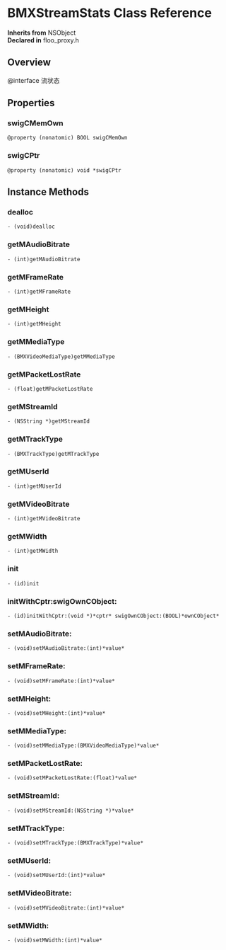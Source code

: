 # BMXStreamStats Class Reference

  **Inherits from** NSObject  
  **Declared in** floo_proxy.h  

## Overview

@interface 流状态

## Properties

<a name="//api/name/swigCMemOwn" title="swigCMemOwn"></a>
### swigCMemOwn

`@property (nonatomic) BOOL swigCMemOwn`

<a name="//api/name/swigCPtr" title="swigCPtr"></a>
### swigCPtr

`@property (nonatomic) void *swigCPtr`

<a title="Instance Methods" name="instance_methods"></a>
## Instance Methods

<a name="//api/name/dealloc" title="dealloc"></a>
### dealloc

`- (void)dealloc`

<a name="//api/name/getMAudioBitrate" title="getMAudioBitrate"></a>
### getMAudioBitrate

`- (int)getMAudioBitrate`

<a name="//api/name/getMFrameRate" title="getMFrameRate"></a>
### getMFrameRate

`- (int)getMFrameRate`

<a name="//api/name/getMHeight" title="getMHeight"></a>
### getMHeight

`- (int)getMHeight`

<a name="//api/name/getMMediaType" title="getMMediaType"></a>
### getMMediaType

`- (BMXVideoMediaType)getMMediaType`

<a name="//api/name/getMPacketLostRate" title="getMPacketLostRate"></a>
### getMPacketLostRate

`- (float)getMPacketLostRate`

<a name="//api/name/getMStreamId" title="getMStreamId"></a>
### getMStreamId

`- (NSString *)getMStreamId`

<a name="//api/name/getMTrackType" title="getMTrackType"></a>
### getMTrackType

`- (BMXTrackType)getMTrackType`

<a name="//api/name/getMUserId" title="getMUserId"></a>
### getMUserId

`- (int)getMUserId`

<a name="//api/name/getMVideoBitrate" title="getMVideoBitrate"></a>
### getMVideoBitrate

`- (int)getMVideoBitrate`

<a name="//api/name/getMWidth" title="getMWidth"></a>
### getMWidth

`- (int)getMWidth`

<a name="//api/name/init" title="init"></a>
### init

`- (id)init`

<a name="//api/name/initWithCptr:swigOwnCObject:" title="initWithCptr:swigOwnCObject:"></a>
### initWithCptr:swigOwnCObject:

`- (id)initWithCptr:(void *)*cptr* swigOwnCObject:(BOOL)*ownCObject*`

<a name="//api/name/setMAudioBitrate:" title="setMAudioBitrate:"></a>
### setMAudioBitrate:

`- (void)setMAudioBitrate:(int)*value*`

<a name="//api/name/setMFrameRate:" title="setMFrameRate:"></a>
### setMFrameRate:

`- (void)setMFrameRate:(int)*value*`

<a name="//api/name/setMHeight:" title="setMHeight:"></a>
### setMHeight:

`- (void)setMHeight:(int)*value*`

<a name="//api/name/setMMediaType:" title="setMMediaType:"></a>
### setMMediaType:

`- (void)setMMediaType:(BMXVideoMediaType)*value*`

<a name="//api/name/setMPacketLostRate:" title="setMPacketLostRate:"></a>
### setMPacketLostRate:

`- (void)setMPacketLostRate:(float)*value*`

<a name="//api/name/setMStreamId:" title="setMStreamId:"></a>
### setMStreamId:

`- (void)setMStreamId:(NSString *)*value*`

<a name="//api/name/setMTrackType:" title="setMTrackType:"></a>
### setMTrackType:

`- (void)setMTrackType:(BMXTrackType)*value*`

<a name="//api/name/setMUserId:" title="setMUserId:"></a>
### setMUserId:

`- (void)setMUserId:(int)*value*`

<a name="//api/name/setMVideoBitrate:" title="setMVideoBitrate:"></a>
### setMVideoBitrate:

`- (void)setMVideoBitrate:(int)*value*`

<a name="//api/name/setMWidth:" title="setMWidth:"></a>
### setMWidth:

`- (void)setMWidth:(int)*value*`

